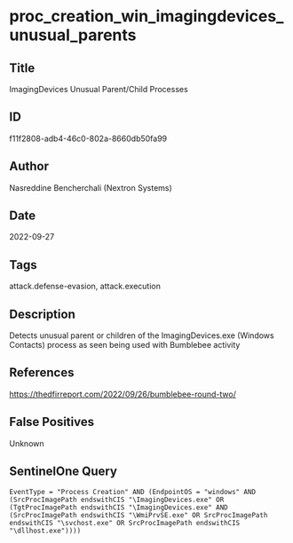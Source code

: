 # proc_creation_win_imagingdevices_unusual_parents

## Title
ImagingDevices Unusual Parent/Child Processes

## ID
f11f2808-adb4-46c0-802a-8660db50fa99

## Author
Nasreddine Bencherchali (Nextron Systems)

## Date
2022-09-27

## Tags
attack.defense-evasion, attack.execution

## Description
Detects unusual parent or children of the ImagingDevices.exe (Windows Contacts) process as seen being used with Bumblebee activity

## References
https://thedfirreport.com/2022/09/26/bumblebee-round-two/

## False Positives
Unknown

## SentinelOne Query
```
EventType = "Process Creation" AND (EndpointOS = "windows" AND (SrcProcImagePath endswithCIS "\ImagingDevices.exe" OR (TgtProcImagePath endswithCIS "\ImagingDevices.exe" AND (SrcProcImagePath endswithCIS "\WmiPrvSE.exe" OR SrcProcImagePath endswithCIS "\svchost.exe" OR SrcProcImagePath endswithCIS "\dllhost.exe"))))

```